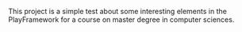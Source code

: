 This project is a simple test about some interesting elements in the PlayFramework for a course on master degree in computer sciences.